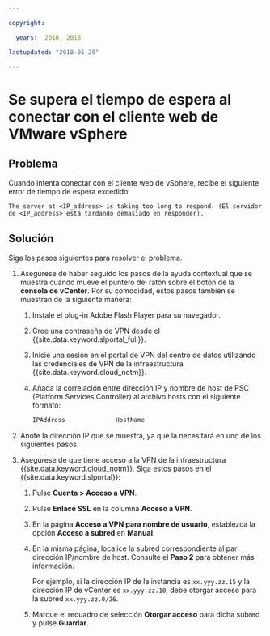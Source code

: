 ```yaml
---

copyright:

  years:  2016, 2018

lastupdated: "2018-05-29"

---
```


# Se supera el tiempo de espera al conectar con el cliente web de VMware vSphere

## Problema
Cuando intenta conectar con el cliente web de vSphere, recibe el siguiente error de tiempo de espera excedido:

`The server at <IP_address> is taking too long to respond. (El servidor de <IP_address> está tardando demasiado en responder).`

## Solución
Siga los pasos siguientes para resolver el problema.

1. Asegúrese de haber seguido los pasos de la ayuda contextual que se muestra cuando mueve el puntero del ratón sobre el botón de la **consola de vCenter**. Por su comodidad, estos pasos también se muestran de la siguiente manera:   
   1. Instale el plug-in Adobe Flash Player para su navegador.   
   2. Cree una contraseña de VPN desde el {{site.data.keyword.slportal_full}}.    
   3. Inicie una sesión en el portal de VPN del centro de datos utilizando las credenciales de VPN de la infraestructura {{site.data.keyword.cloud_notm}}.    
   4. Añada la correlación entre dirección IP y nombre de host de PSC (Platform Services Controller) al archivo hosts con el siguiente formato:

      ```javascript
      IPAddress              HostName
      ```

2. Anote la dirección IP que se muestra, ya que la necesitará en uno de los siguientes pasos.
3. Asegúrese de que tiene acceso a la VPN de la infraestructura {{site.data.keyword.cloud_notm}}. Siga estos pasos en el {{site.data.keyword.slportal}}:
   1. Pulse **Cuenta > Acceso a VPN**.
   2. Pulse **Enlace SSL** en la columna **Acceso a VPN**.
   3. En la página **Acceso a VPN para nombre de usuario**, establezca la opción **Acceso a subred** en **Manual**.
   4. En la misma página, localice la subred correspondiente al par dirección IP/nombre de host. Consulte el **Paso 2** para obtener más información.    

      Por ejemplo, si la dirección IP de la instancia es `xx.yyy.zz.15` y la dirección IP de vCenter es `xx.yyy.zz.10`, debe otorgar acceso para la subred `xx.yyy.zz.0/26`.

   5. Marque el recuadro de selección **Otorgar acceso** para dicha subred y pulse **Guardar**.

